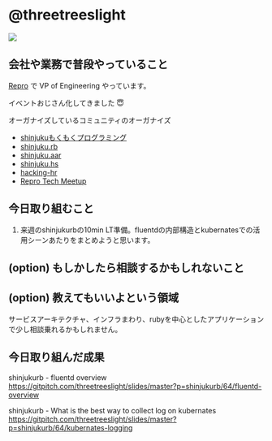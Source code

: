 # @threetreeslight

![](https://avatars3.githubusercontent.com/u/1057490?s=100&v=4)

## 会社や業務で普段やっていること

[Repro](https://repro.io) で VP of Engineering やっています。

イベントおじさん化してきました :innocent:

オーガナイズしているコミュニティのオーガナイズ

- [shinjukuもくもくプログラミング](https://shinjuku-mokumoku.connpass.com/)
- [shinjuku.rb](https://shinjukurb.connpass.com/)
- [shinjuku.aar](https://shinjuku-aar.connpass.com/)
- [shinjuku.hs](https://shinjukuhs.connpass.com/)
- [hacking-hr](https://hacking-hr.connpass.com/)
- [Repro Tech Meetup](https://repro-tech.connpass.com/)

## 今日取り組むこと

1. 来週のshinjukurbの10min LT準備。fluentdの内部構造とkubernatesでの活用シーンあたりをまとめようと思います。

## (option) もしかしたら相談するかもしれないこと

## (option) 教えてもいいよという領域

サービスアーキテクチャ、インフラまわり、rubyを中心としたアプリケーションで少し相談乗れるかもしれません。

## 今日取り組んだ成果

shinjukurb - fluentd overview
https://gitpitch.com/threetreeslight/slides/master?p=shinjukurb/64/fluentd-overview

shinjukurb - What is the best way to collect log on kubernates
https://gitpitch.com/threetreeslight/slides/master?p=shinjukurb/64/kubernates-logging
